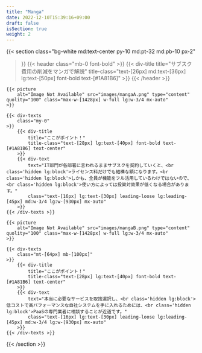 ```yaml
---
title: "Manga"
date: 2022-12-10T15:39:16+09:00
draft: false
isSection: true
weight: 2
---
```


{{< section
    class="bg-white md:text-center py-10 md:pt-32 md:pb-10 px-2"
>}}
    {{< header
        class="mb-0 font-bold"
    >}}
        {{< div-title
            title="サブスク費用の削減をマンガで解説"
            title-class="text-[26px] md:text-[36px] lg:text-[50px] font-bold text-[#1A81B6]"
        >}}
    {{< /header >}}

    {{< picture
        alt="Image Not Available" src="images/mangaA.png" type="content" quolity="100" class="max-w-[1428px] w-full lg:w-3/4 mx-auto"
    >}}

    {{< div-texts
        class="my-0"
    >}}
        {{< div-title
            title="ここがポイント！"
            title-class="text-[28px] lg:text-[40px] font-bold text-[#1A81B6] text-center"
        >}}
        {{< div-text
            text="IT部門が各部署に言われるままサブスクを契約していくと、<br class='hidden lg:block'>ライセンス料だけでも結構な額になります。<br class='hidden lg:block'>しかも、全員が機能をフル活用しているわけではないので、<br class='hidden lg:block'>使い方によっては投資対効果が低くなる場合があります。"
            class="text-[16px] lg:text-[30px] leading-loose lg:leading-[45px] md:w-3/4 lg:w-[930px] mx-auto"
        >}}
    {{< /div-texts >}}

    {{< picture
        alt="Image Not Available" src="images/mangaB.png" type="content" quolity="100" class="max-w-[1428px] w-full lg:w-3/4 mx-auto"
    >}}

    {{< div-texts
        class="mt-[64px] mb-[100px]"
    >}}
        {{< div-title
            title="ここがポイント！"
            title-class="text-[28px] lg:text-[40px] font-bold text-[#1A81B6] text-center"
        >}}
        {{< div-text
            text="本当に必要なサービスを取捨選択し、<br class='hidden lg:block'>低コストで高パフォーマンスな自社システムを手に入れるためには、<br class='hidden lg:block'>PaaSの専門業者に相談することが近道です。"
            class="text-[16px] lg:text-[30px] leading-loose lg:leading-[45px] md:w-3/4 lg:w-[930px] mx-auto"
        >}}
    {{< /div-texts >}}
{{< /section >}}


